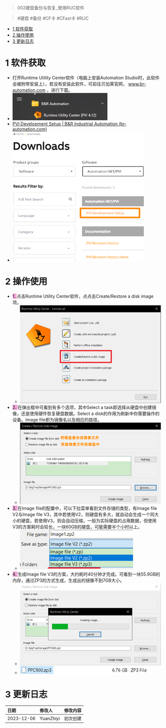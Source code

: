 > 002硬盘备份与恢复_使用RUC软件

> #硬盘 #备份 #CF卡 #CFast卡 #RUC

- [1 软件获取](#1%20%E8%BD%AF%E4%BB%B6%E8%8E%B7%E5%8F%96)
- [2 操作使用](#2%20%E6%93%8D%E4%BD%9C%E4%BD%BF%E7%94%A8)
- [3 更新日志](#3%20%E6%9B%B4%E6%96%B0%E6%97%A5%E5%BF%97)

# 1 软件获取

- 打开Runtime Utility Center软件（电脑上安装Automation Studio时，此软件会被附带安装上），若没有安装此软件，可前往贝加莱官网， www.br-automation.com ，进行下载。
- ![](FILES/002硬盘备份与恢复_使用RUC软件/image-20231206232203922.png)
- [PVI Development Setup | B&R Industrial Automation (br-automation.com)](https://www.br-automation.com/en/downloads/software/automation-netpvi/pvi-development-setup/)
- ![](FILES/002硬盘备份与恢复_使用RUC软件/image-20231206231357931.png)

# 2 操作使用

- <span style="background:#F0A7D8">1. </span>点击Runtime Utility Center软件，点点击Create/Restore a disk image项。
    - ![](FILES/002硬盘备份与恢复_使用RUC软件/image-20231206231525469.png)
- <span style="background:#F0A7D8">2. </span>在弹出框中可看到有多个选项，其中Select a task即选择从硬盘中创建镜像，还是使用硬件恢复硬盘数据。Select a disk的作用为刷新中你需要操作的设备。Image file即为镜像名以及相应的路径。
    - ![](FILES/002硬盘备份与恢复_使用RUC软件/image-20231206231708822.png)
- <span style="background:#F0A7D8">3. </span>在Image file的配置中，可以下拉菜单看到文件存储的类型，有Image file V2与Image file V3，其中若使用V2，则硬盘有多大，就自动会生成一个同大小的硬盘，若使用V3，则会自动压缩，一般为实际硬盘的占用数据，但使用V3的方案耗时会较长，一块60GB的硬盘，可能需要半个小时以上。
    - ![](FILES/002硬盘备份与恢复_使用RUC软件/image-20231206231726441.png)
- <span style="background:#F0A7D8">4. </span>生成Image file V3的方案，大约耗时40分钟才完成。可看到一块55.9GB的内存，通过ZP3的方式生成，生成出的镜像不到7GB大小。
    - ![](FILES/002硬盘备份与恢复_使用RUC软件/image-20231206231748019.png)
    - ![](FILES/002硬盘备份与恢复_使用RUC软件/image-20231206231820695.png)

# 3 更新日志

| 日期     | 修改人     | 修改内容     |
|:-----|:-----|:-----|
| 2023-12-06     | YuanZhiyi     | 初次创建     |
